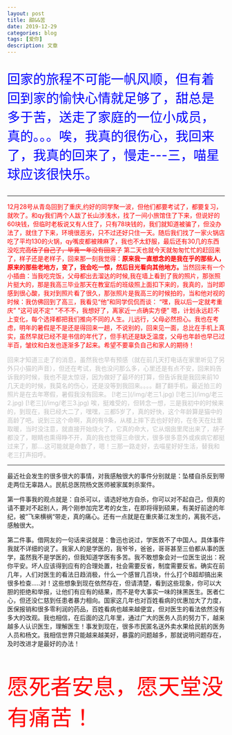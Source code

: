 ```yaml
---
layout: post
title: 甜&&苦
date: 2019-12-29
categories: blog
tags: [爱你]
description: 文章
---
```


<p style="color: #0000FF;font-size: 30px;">回家的旅程不可能一帆风顺，但有着回到家的愉快心情就足够了，甜总是多于苦，送走了家庭的一位小成员，真的。。。唉，我真的很伤心，我回来了，我真的回来了，慢走---三，喵星球应该很快乐。</p>


<hr>

<p style="color: red">
	12月28号从青岛回到了重庆,约好的同学聚一波，但他们都要考试了，都要复习，就吹了。和qy我们两个人跋了长山涉浅水，找了一间小旅馆住了下来，但说好的60块钱，但临时老板说又有人住了，只有78块钱的，我们就知道被骗了，但没办法了，就住了下来，环境很恶劣，只不过还好只住一天。随后我们找了一家火锅店吃了平均130的火锅，qy嘴皮都被辣麻了，我也不太舒服，最后还有30几的东西没吃完<del>高估了自己了，毕竟一年没有回来了</del>
	第二天也就今天就匆匆忙忙的赶回来了，样子还是老样子，回来那一刻我觉得：<strong>原来我一直想念的是我在乎的那些人，原来的那些老地方，变了，我会吃一惊，然后目光看向其他地方。</strong>当然回来有一个小插曲：当我吃完饭，父母都出去溜达的时候,我在墙上看到了我的照片，那张照片挺大的，那是我高三毕业那天在教室后的班级照上面扣下来的，我真的，当时即感到很心酸，我对到照片看了很久，那张照片是我高三的时候拍的，当和他对视的时候：我仿佛回到了高三，我看见“他”和同学侃侃而谈：
	“嘿，我以后一定就考重庆”
    "这可说不定“
    "不不不，我想好了，离家近一点确实方便"
    嗯，计划永远赶不上变化，每个选择都把我们推向不同的人生。儿远行，父母必然担心。我也在考虑，明年的暑假是不是还是得回来一趟，不说别的，回来见一面，总比在手机上真实，虽然早就已经不是书信的年代了，但手机还是缺乏温度，父母也年龄也早已过半百，皱纹和白发也逐渐多了起来。希望不要辜负自己和家人的期待！
   
</p>

<p style="color: #C0C0C0">
	回来才知道三走了的消息，虽然我也早有预感（就在前几天打电话在家里听见了另外只小猫的声音），但还在考试，我也没问那么多，心里还是有点不安，回来妈告诉我的时候，我也不是太惊讶，因为做好了最坏的打算，但告诉我是我回来前10几天走的时候，我莫名的伤心，还是没等到我回来。。。。翻了翻手机，最近拍三的照片是在去年寒假，暑假我没有回来。
	[!老三](/img/老三1.jpg)
	[!老三](/img/老三2.jpg)
	[!老三](/img/老三3.jpg)
	唉，挺难受的，但转念一想，三是我初中的时候来的，到现在，我已经大二了，嘿嘿，三都5岁了，真的好快，这个年龄算是猫中的高龄了吧。说到三这个命啊，真的有9条，从楼上摔下去也好好的，在冬天在灶里取暖，当时没注意，就直接开始烧火了，它真的命大，它从烟囱里爬出来了，胡子都没了，眼睛也熏得睁不开，真的我也觉得三命很大，很多很多意外或疾病它都挺过来了，那....这可能就是命数了，嗯！三那一路走好，去喵星好好生活，替我和老三打声招呼。
</p>

<hr>

   最近社会发生的很多很大的事情，对我感触很大的事件分别就是：坠楼自杀反到带走两位无辜路人。民航总医院杨文医师被家属刺杀案件。

   第一件事我的观点就是：自杀可以，请选好地方自杀，你可以对不起自己，但真的请不要对不起别人，两个刚参加完艺考的女生，在即将得到硕果，有美好前途的年纪，被”飞来横祸“带走，真的痛心。还有一点就是在重庆綦江发生的，离我不远，感触很大。

   第二件事。借网友的一句话来说就是：鲁迅也说过，学医救不了中国人。具体事件我就不详细的说了。我家人的是学医的，我爷爷，爸爸，哥哥甚至三伯都从事的医学，虽然我不是学医的，但我知道学医有多苦。我不敢想象会对一位医生说出：祝你平安。坏人应该得到应有的合理处置，社会需要反省，制度需要反省。确实在前几年，人们对医生的看法日趋消极，什么一个感冒几百块，什么打个B超却搞出来很多检查.....对！这些想象到现在依然存在，但请清楚，看到这些现象，你可以大胆的拒绝和举报，让他们有应有的结果，而不是夸大事实一味的抹黑医生。医者仁心，但还没仁慈到任患者暴力相向。国家这几年也对百姓看病的优惠加大了力度，医保报销和很多零利润的药品，百姓看病也越来越便宜，但对医生的看法依然没有多大的改观。我也相信，在后面的这几年里，通过广大的医务人员的努力下，越来越多人认识医生，理解医生！事发到现在，很多市民匿名送外卖水果给民航的医务人员和杨文。我相信世界只能越来越美好，暴露的问题越多，那就说明问题存在，及时改进才是最好的办法！

   <p style="color: red;font-size: 50px;">愿死者安息，愿天堂没有痛苦！</p>




